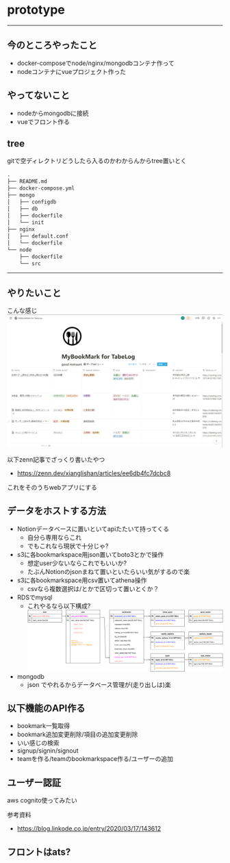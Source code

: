 # prototype
---

## 今のところやったこと
- docker-composeでnode/nginx/mongodbコンテナ作って
- nodeコンテナにvueプロジェクト作った

## やってないこと
- nodeからmongodbに接続
- vueでフロント作る

## tree
gitで空ディレクトリどうしたら入るのかわからんからtree置いとく
```
.
├── README.md
├── docker-compose.yml
├── mongo
│   ├── configdb
│   ├── db
│   ├── dockerfile
│   └── init
├── nginx
│   ├── default.conf
│   └── dockerfile
└── node
    ├── dockerfile
    └── src
```

---

## やりたいこと
こんな感じ
![こんな感じ](../fig_for_md/sample.jpg)

以下zenn記事でざっくり書いたやつ
- https://zenn.dev/xianglishan/articles/ee6db4fc7dcbc8

これをそのうちwebアプリにする

## データをホストする方法
- Notionデータベースに置いといてapiたたいて持ってくる
    - 自分ら専用ならこれ
    - でもこれなら現状で十分じゃ?
- s3に各bookmarkspace用json置いてboto3とかで操作
    - 想定user少ないならこれでもいいか?
    - たぶんNotionのjsonまねて置いといたらいい気がするので楽
- s3に各bookmarkspace用csv置いてathena操作
    - csvなら複数選択は/とかで区切って置いとくか？
- RDSでmysql
    - これやるなら以下構成?
    ![](../fig_for_md/db.drawio.svg)
- mongodb
    - json でやれるからデータベース管理が(走り出しは)楽

## 以下機能のAPI作る
- bookmark一覧取得
- bookmark追加変更削除/項目の追加変更削除
- いい感じの検索
- signup/signin/signout
- teamを作る/teamのbookmarkspace作る/ユーザーの追加

## ユーザー認証
aws cognito使ってみたい

参考資料
- https://blog.linkode.co.jp/entry/2020/03/17/143612

## フロントはats?
